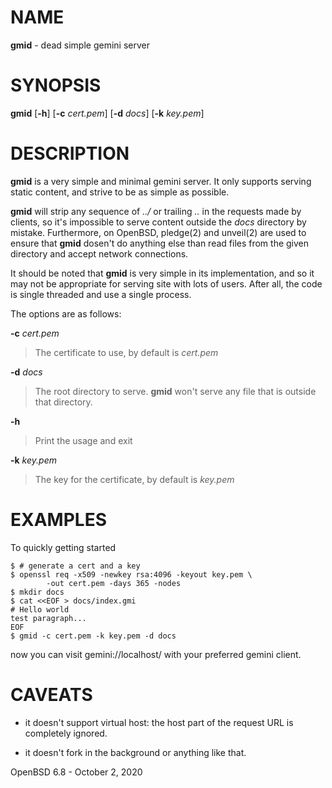 
# NAME

**gmid** - dead simple gemini server

# SYNOPSIS

**gmid**
\[**-h**]
\[**-c**&nbsp;*cert.pem*]
\[**-d**&nbsp;*docs*]
\[**-k**&nbsp;*key.pem*]

# DESCRIPTION

**gmid**
is a very simple and minimal gemini server.
It only supports serving static content, and strive to be as simple as
possible.

**gmid**
will strip any sequence of
*../*
or trailing
*..*
in the requests made by clients, so it's impossible to serve content
outside the
*docs*
directory by mistake.
Furthermore, on
OpenBSD,
pledge(2)
and
unveil(2)
are used to ensure that
**gmid**
dosen't do anything else than read files from the given directory and
accept network connections.

It should be noted that
**gmid**
is very simple in its implementation, and so it may not be appropriate
for serving site with lots of users.
After all, the code is single threaded and use a single process.

The options are as follows:

**-c** *cert.pem*

> The certificate to use, by default is
> *cert.pem*

**-d** *docs*

> The root directory to serve.
> **gmid**
> won't serve any file that is outside that directory.

**-h**

> Print the usage and exit

**-k** *key.pem*

> The key for the certificate, by default is
> *key.pem*

# EXAMPLES

To quickly getting started

	$ # generate a cert and a key
	$ openssl req -x509 -newkey rsa:4096 -keyout key.pem \
	        -out cert.pem -days 365 -nodes
	$ mkdir docs
	$ cat <<EOF > docs/index.gmi
	# Hello world
	test paragraph...
	EOF
	$ gmid -c cert.pem -k key.pem -d docs

now you can visit gemini://localhost/ with your preferred gemini client.

# CAVEATS

*	it doesn't support virtual host: the host part of the request URL is
	completely ignored.

*	it doesn't fork in the background or anything like that.

OpenBSD 6.8 - October 2, 2020
